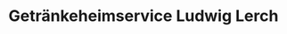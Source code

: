 ---
title: "Getränkeheimservice Ludwig Lerch"
url: /flintsbach-am-inn/getraenkeheimservice-ludwig-lerch/
shop: Getränke
---